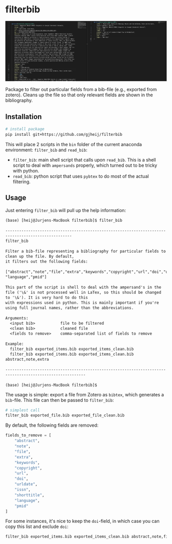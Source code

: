 # filterbib

![plot](https://github.com/gjheij/filterbib/blob/main/before_after.png)

Package to filter out particular fields from a bib-file (e.g., exported from zotero). Cleans up the file so that only relevant fields are shown in the bibliography.

## Installation
```bash
# install package
pip install git+https://github.com/gjheij/filterbib
```

This will place 2 scripts in the `bin` folder of the current anaconda environment: `filter_bib` and `read_bib`:
- `filter_bib`: main shell script that calls upon `read_bib`. This is a shell script to deal with `ampersands` properly, which turned out to be tricky with python.
- `read_bib`: python script that uses `pybtex` to do most of the actual filtering.

## Usage

Just entering `filter_bib` will pull up the help information:

```
(base) [heij@Jurjens-MacBook filterbib]$ filter_bib

---------------------------------------------------------------------------------------------------
filter_bib

Filter a bib-file representing a bibliography for particular fields to clean up the file. By default,
it filters out the following fields:

["abstract","note","file","extra","keywords","copyright","url","doi","urldate","issn","shorttitle",
"language","pmid"]

This part of the script is shell to deal with the ampersand's in the file ('\&' is not processed well in LaTex, so this should be changed to '\&'). It is very hard to do this
with expressions used in python. This is mainly important if you're using full journal names, rather than the abbreviations.

Arguments:
  <input bib>           file to be filtered
  <clean bib>           cleaned file
  <fields to remove>    comma-separated list of fields to remove

Example:
  filter_bib exported_items.bib exported_items_clean.bib
  filter_bib exported_items.bib exported_items_clean.bib abstract,note,extra

---------------------------------------------------------------------------------------------------------

(base) [heij@Jurjens-MacBook filterbib]$ 
```

The usage is simple: export a file from Zotero as `bibtex`, which generates a `bib`-file. This file can then be passed to `filter_bib`:

```bash
# simplest call
filter_bib exported_file.bib exported_file_clean.bib
```

By default, the following fields are removed:
```python
fields_to_remove = [
    "abstract",
    "note",
    "file",
    "extra",
    "keywords",
    "copyright",
    "url",
    "doi",
    "urldate",
    "issn",
    "shorttitle",
    "language",
    "pmid"
]
```

For some instances, it's nice to keep the `doi`-field, in which case you can copy this list and exclude `doi`:

```bash
filter_bib exported_items.bib exported_items_clean.bib abstract,note,file,extra,keywords,copyright,url,urldate,issn,shorttitle,language,pmid
```
